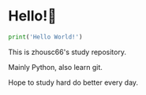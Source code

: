 # Hello!👋

```python
print('Hello World!')
```
This is zhousc66's study repository.

Mainly Python, also learn git.

Hope to study hard do better every day.